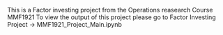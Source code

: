 This is a Factor investing project from the Operations reasearch Course MMF1921 To view the output of this project please go to Factor Investing Project -> MMF1921_Project_Main.ipynb
